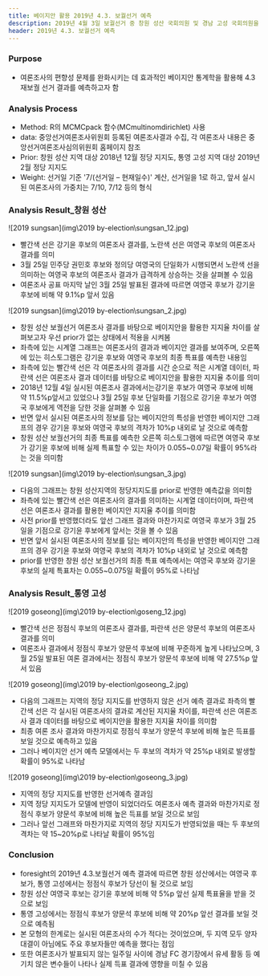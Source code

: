 ```yaml
---
title: 베이지안 활용 2019년 4.3. 보궐선거 예측
description: 2019년 4월 3일 보궐선거 중 창원 성산 국회의원 및 경남 고성 국회의원을 Bayesian 통계를 활용해 결과를 예측합니다.
header: 2019년 4.3. 보궐선거 예측
---
```



### Purpose
- 여론조사의 편향성 문제를 완화시키는 데 효과적인 베이지안 통계학을 활용해 4.3 재보궐 선거 결과를 예측하고자 함<!--break-->


### Analysis Process

- Method: R의 MCMCpack 함수(MCmultinomdirichlet) 사용
- data: 중앙선거여론조사위원회 등록된 여론조사결과 수집, 각 여론조사 내용은 중앙선거여론조사심의위원회 홈페이지 참조
- Prior: 창원 성산 지역 대상 2018년 12월 정당 지지도, 통영 고성 지역 대상 2019년 2월 정당 지지도
- Weight: 선거일 기준 '7/(선거일 – 현재일수)' 계산, 선거일을 1로 하고, 앞서 실시된 여론조사의 가중치는 7/10, 7/12 등의 형식

### Analysis Result_창원 성산
![2019 sungsan](img\2019 by-election\sungsan_12.jpg)
- 빨간색 선은 강기윤 후보의 여론조사 결과를, 노란색 선은 여영국 후보의 여론조사 결과를 의미
- 3월 25일 민주당 권민호 후보와 정의당 여영국의 단일화가 시행되면서 노란색 선을 의미하는 여영국 후보의 여론조사 결과가 급격하게 상승하는 것을 살펴볼 수 있음
- 여론조사 공표 마지막 날인 3월 25일 발표된 결과에 따르면 여영국 후보가 강기윤 후보에 비해 약 9.1%p 앞서 있음

![2019 sungsan](img\2019 by-election\sungsan_2.jpg)
- 창원 성산 보궐선거 여론조사 결과를 바탕으로 베이지안을 활용한 지지율 차이를 살펴보고자 우선 prior가 없는 상태에서 적용을 시켜봄
- 좌측에 있는 시계열 그래프는 여론조사의 결과과 베이지안 결과를 보여주며, 오른쪽에 있는 히스토그램은 강기윤 후보와 여영국 후보의 최종 특표를 예측한 내용임
- 좌측에 있는 빨간색 선은 각 여론조사의 결과를 시간 순으로 적은 시계열 데이터, 파란색 선은 여론조사 결과 데이터를 바탕으로 베이지안을 활용한 지지율 추이를 의미
- 2018년 12월 4일 실시된 여론조사 결과에서는강기윤 후보가 여영국 후보에 비해 약 11.5%p앞서고 있었으나 3월 25일 후보 단일화를 기점으로 강기윤 후보가 여영국 후보에게 역전을 당한 것을 살펴볼 수 있음
- 반면 앞서 실시된 여론조사의 정보를 담는 베이지안의 특성을 반영한 베이지안 그래프의 경우 강기윤 후보와 여영국 후보의 격차가 10%p 내외로 날 것으로 예측함
- 창원 성산 보궐선거의 최종 특표를 예측한 오른쪽 히스토그램에 따르면 여영국 후보가 강기윤 후보에 비해 실제 특표할 수 있는 차이가 0.055~0.07일 확률이 95%라는 것을 의미함

![2019 sungsan](img\2019 by-election\sungsan_3.jpg)
- 다음의 그래프는 창원 성산지역의 정당지지도를 prior로 반영한 예측값을 의미함
- 좌측에 있는 빨간색 선은 여론조사의 결과를 의미하는 시계열 데이터이며, 파란색 선은 여론조사 결과를 활용한 베이지안 지지율 추이를 의미함
- 사전 prior를 반영했더라도 앞선 그래프 결과와 마찬가지로 여영국 후보가 3월 25일을 기점으로 강기윤 후보에게 앞서는 것을 볼 수 있음
- 반면 앞서 실시된 여론조사의 정보를 담는 베이지안의 특성을 반영한 베이지안 그래프의 경우 강기윤 후보와 여영국 후보의 격차가 10%p 내외로 날 것으로 예측함
- prior를 반영한 창원 성산 보궐선거의 최종 특표 예측에서는 여영국 후보와 강기윤 후보의 실제 특표차는 0.055~0.075일 확률이 95%로 나타남

### Analysis Result_통영 고성
![2019 goseong](img\2019 by-election\goseng_12.jpg)
- 빨간색 선은 정점식 후보의 여론조사 결과를, 파란색 선은 양문석 후보의 여론조사 결과를 의미
- 여론조사 결과에서 정점식 후보가 양문석 후보에 비해 꾸준하게 높게 나타났으며, 3월 25일 발표된 여론 결과에서는 정점식 후보가 양문석 후보에 비해 약 27.5%p 앞서 있음

![2019 goseong](img\2019 by-election\goseong_2.jpg)
- 다음의 그래프는 지역의 정당 지지도를 반영하지 않은 선거 예측 결과로 좌측의 빨간색 선은 각 실시된 여론조사의 결과로 계산된 지지율 차이를, 파란색 선은 여론조사 결과 데이터를 바탕으로 베이지안을 활용한 지지율 차이를 의미함
- 최종 여론 조사 결과와 마찬가지로 정점식 후보가 양문석 후보에 비해 높은 득표를 보일 것으로 예측하고 있음
- 그러나 베이지안 선거 예측 모델에서는 두 후보의 격차가 약 25%p 내외로 발생할 확률이 95%로 나타남

![2019 goseong](img\2019 by-election\goseong_3.jpg)

- 지역의 정당 지지도를 반영한 선거예측 결과임
- 지역 정당 지지도가 모델에 반영이 되었더라도 여론조사 예측 결과와 마찬가지로 정점식 후보가 양문석 후보에 비해 높은 득표를 보일 것으로 보임
- 그러나 앞선 그래프와 마찬가지로 지역의 정당 지지도가 반영되었을 때는 두 후보의 격차는 약 15~20%p로 나타날 확률이 95%임


### Conclusion
- foresight의 2019년 4.3.보궐선거 예측 결과에 따르면 창원 성산에서는 여영국 후보가, 통영 고성에서는 정점식 후보가 당선이 될 것으로 보임
- 창원 성산 여영국 후보는 강기윤 후보에 비해 약 5%p 앞선 실제 특표율을 받을 것으로 보임
- 통영 고성에서는 정점식 후보가 양문석 후보에 비해 약 20%p 앞선 결과를 보일 것으로 예측됨
- 본 모형의 한계로는 실시된 여론조사의 수가 적다는 것이었으며, 두 지역 모두 양자 대결이 아님에도 주요 후보자들만 예측을 했다는 점임
- 또한 여론조사가 발표되지 않는 일주일 사이에 경남 FC 경기장에서 유세 활동 등 예기치 않은 변수들이 나타나 실제 득표 결과에 영향을 미칠 수 있음

